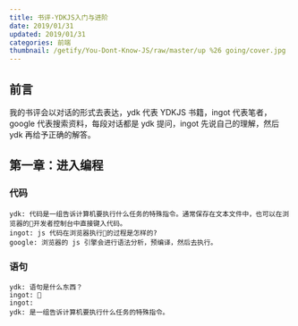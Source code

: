 ```yaml
---
title: 书评-YDKJS入门与进阶
date: 2019/01/31
updated: 2019/01/31
categories: 前端
thumbnail: /getify/You-Dont-Know-JS/raw/master/up %26 going/cover.jpg
---
```

## 前言
我的书评会以对话的形式去表达，ydk 代表 YDKJS 书籍，ingot 代表笔者，google 代表搜索资料，每段对话都是 ydk 提问，ingot 先说自己的理解，然后 ydk 再给予正确的解答。

## 第一章：进入编程
### 代码
```
ydk: 代码是一组告诉计算机要执行什么任务的特殊指令。通常保存在文本文件中，也可以在浏览器的开发者控制台中直接键入代码。
ingot: js 代码在浏览器执行的过程是怎样的?
google: 浏览器的 js 引擎会进行语法分析，预编译，然后去执行。
```
### 语句
```
ydk: 语句是什么东西？
ingot: 
ingot: 
ydk: 是一组告诉计算机要执行什么任务的特殊指令。
```
